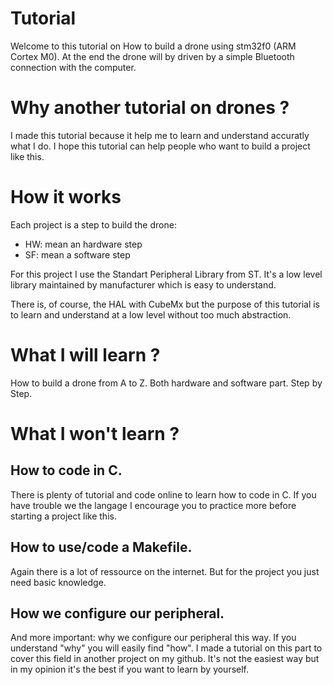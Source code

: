 # Tutorial
Welcome to this tutorial on How to build a drone using stm32f0 (ARM Cortex M0).
At the end the drone will by driven by a simple Bluetooth connection with the 
computer.

# Why another tutorial on drones ?
I made this tutorial because it help me to learn and understand accuratly what 
I do.
I hope this tutorial can help people who want to build a project like this.

# How it works
Each project is a step to build the drone:

- HW: mean an hardware step
- SF: mean a software step

For this project I use the Standart Peripheral Library from ST.
It's a low level library maintained by manufacturer which is easy to 
understand.

There is, of course, the HAL with CubeMx but the purpose of this tutorial is 
to learn and understand at a low level without too much abstraction.

# What I will learn ?
How to build a drone from A to Z.
Both hardware and software part.
Step by Step.

# What I won't learn ?
## How to code in C.
There is plenty of tutorial and code online to learn how to code in C.
If you have trouble we the langage I encourage you to practice more before 
starting a project like this.

## How to use/code a Makefile.
Again there is a lot of ressource on the internet.
But for the project you just need basic knowledge.

## How we configure our peripheral.
And more important: why we configure our peripheral this way.
If you understand "why" you will easily find "how".
I made a tutorial on this part to cover this field in another project on my 
github.
It's not the easiest way but in my opinion it's the best if you want to learn 
by yourself.


